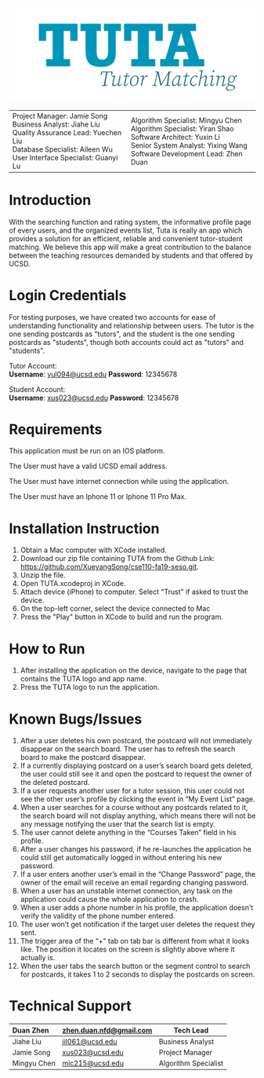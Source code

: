 ![WechatIMG1164](./WechatIMG1164.jpeg)















<table style="margin-left: auto; margin-right: auto">
  <tr>
    <td>Project Manager: Jamie Song<br/>Business Analyst: Jiahe Liu<br/>Quality Assurance Lead: Yuechen Liu<br/>Database Specialist: Aileen Wu<br/>User Interface Specialist: Guanyi Lu</td>
    <td>Algorithm Specialist: Mingyu Chen<br/>Algorithm Specialist: Yiran Shao<br/>Software Architect: Yuxin Li<br/>Senior System Analyst: Yixing Wang<br/>Software Development Lead: Zhen Duan</td>
  </tr>
</table>
















# Introduction

With the searching function and rating system, the informative profile page of every users, and the organized events list, Tuta is really an app which provides a solution for an efficient, reliable and convenient tutor-student matching. We believe this app will make a great contribution to the balance between the teaching resources demanded by students and that offered by UCSD.



# Login Credentials

For testing purposes, we have created two accounts for ease of understanding functionality and relationship between users. The tutor is the one sending postcards as "tutors", and the student is the one sending postcards as "students", though both accounts could act as "tutors" and "students".

Tutor Account:<br/>__Username__: yul094@ucsd.edu  __Password__: 12345678

Student Account:<br/>__Username__: xus023@ucsd.edu  __Password__: 12345678





# Requirements

This application must be run on an IOS platform.

The User must have a valid UCSD email address.

The User must have internet connection while using the application.

The User must have an Iphone 11 or Iphone 11 Pro Max.





# Installation Instruction

1. Obtain a Mac computer with XCode installed.
2. Download our zip file containing TUTA from the Github Link: https://github.com/XueyangSong/cse110-fa19-seso.git.
3. Unzip the file.
4. Open TUTA.xcodeproj in XCode.
5. Attach device (iPhone) to computer. Select "Trust" if asked to trust the device.
6. On the top-left corner, select the device connected to Mac
7. Press the "Play" button in XCode to build and run the program.





# How to Run

1. After installing the application on the device, navigate to the page that contains the TUTA logo and app name.
2. Press the TUTA logo to run the application.





# Known Bugs/Issues

1. After a user deletes his own postcard, the postcard will not immediately disappear on the search board. The user has to refresh the search board to make the postcard disappear.
2. If a currently displaying postcard on a user’s search board gets deleted, the user could still see it and open the postcard to request the owner of the deleted postcard.
3. If a user requests another user for a tutor session, this user could not see the other user’s profile by clicking the event in “My Event List” page.
4. When a user searches for a course without any postcards related to it, the search board will not display anything, which means there will not be any message notifying the user that the search list is empty. 
5. The user cannot delete anything in the “Courses Taken” field in his profile.
6. After a user changes his password, if he re-launches the application he could still get automatically logged in without entering his new password.
7. If a user enters another user’s email in the “Change Password” page, the owner of the email will receive an email regarding changing password.
8. When a user has an unstable internet connection, any task on the application could cause the whole application to crash.
9. When a user adds a phone number in his profile, the application doesn’t verify the validity of the phone number entered.
10. The user won’t get notification if the target user deletes the request they sent.
11. The trigger area of the “+” tab on tab bar is different from what it looks like. The position it locates on the screen is slightly above where it actually is.
12. When the user tabs the search button or the segment control to search for postcards, it takes 1 to 2 seconds to display the postcards on screen.





# Technical Support

| Duan Zhen   | zhen.duan.nfd@gmail.com | Tech Lead            |
| :---------- | ----------------------- | -------------------- |
| Jiahe Liu   | jil061@ucsd.edu         | Business Analyst     |
| Jamie Song  | xus023@ucsd.edu         | Project Manager      |
| Mingyu Chen | mic215@ucsd.edu         | Algorithm Specialist |